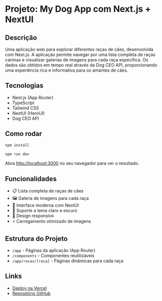 # Projeto: My Dog App com Next.js + NextUI

## Descrição

Uma aplicação web para explorar diferentes raças de cães, desenvolvida com Next.js. A aplicação permite navegar por uma lista completa de raças caninas e visualizar galerias de imagens para cada raça específica. Os dados são obtidos em tempo real através da Dog CEO API, proporcionando uma experiência rica e informativa para os amantes de cães.

## Tecnologias

- Next.js (App Router)
- TypeScript
- Tailwind CSS
- NextUI (HeroUI)
- Dog CEO API

## Como rodar

```bash
npm install
```

```bash
npm run dev
```

Abra [http://localhost:3000](http://localhost:3000) no seu navegador para ver o resultado.

## Funcionalidades

- 📋 Lista completa de raças de cães
- 🖼️ Galeria de imagens para cada raça
- 🎨 Interface moderna com NextUI
- 🌙 Suporte a tema claro e escuro
- 📱 Design responsivo
- ⚡ Carregamento otimizado de imagens

## Estrutura do Projeto

- `/app` - Páginas da aplicação (App Router)
- `/components` - Componentes reutilizáveis
- `/app/racas/[raca]` - Páginas dinâmicas para cada raça

## Links

- [Deploy na Vercel](https://...)
- [Repositório GitHub](https://...)
